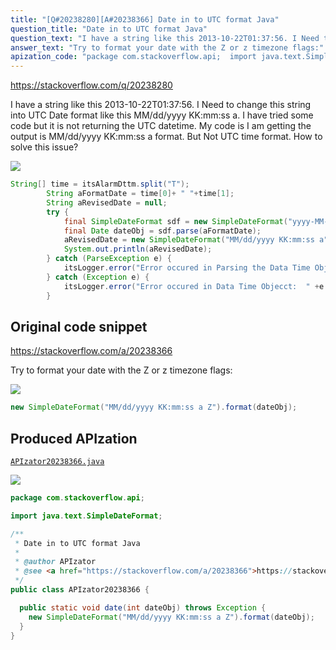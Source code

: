 ```yaml
---
title: "[Q#20238280][A#20238366] Date in to UTC format Java"
question_title: "Date in to UTC format Java"
question_text: "I have a string like this 2013-10-22T01:37:56. I Need to change this string into UTC Date format like this MM/dd/yyyy KK:mm:ss a. I have tried some code but it is not returning the UTC datetime. My code is I am getting the output is MM/dd/yyyy KK:mm:ss a format. But Not UTC time format. How to solve this issue?"
answer_text: "Try to format your date with the Z or z timezone flags:"
apization_code: "package com.stackoverflow.api;  import java.text.SimpleDateFormat;  /**  * Date in to UTC format Java  *  * @author APIzator  * @see <a href=\"https://stackoverflow.com/a/20238366\">https://stackoverflow.com/a/20238366</a>  */ public class APIzator20238366 {    public static void date(int dateObj) throws Exception {     new SimpleDateFormat(\"MM/dd/yyyy KK:mm:ss a Z\").format(dateObj);   } }"
---
```


https://stackoverflow.com/q/20238280

I have a string like this 2013-10-22T01:37:56. I Need to change this string into UTC Date format like this MM/dd/yyyy KK:mm:ss a. I have tried some code but it is not returning the UTC datetime.
My code is
I am getting the output is MM/dd/yyyy KK:mm:ss a format. But Not UTC time format.
How to solve this issue?


<div class="code-logo"><img src="/stackoverflow.png" /></div>

```java
String[] time = itsAlarmDttm.split("T");
        String aFormatDate = time[0]+ " "+time[1];
        String aRevisedDate = null;
        try {
            final SimpleDateFormat sdf = new SimpleDateFormat("yyyy-MM-dd HH:mm:ss");
            final Date dateObj = sdf.parse(aFormatDate);
            aRevisedDate = new SimpleDateFormat("MM/dd/yyyy KK:mm:ss a").format(dateObj);
            System.out.println(aRevisedDate);
        } catch (ParseException e) {
            itsLogger.error("Error occured in Parsing the Data Time Object:  " +e.getMessage());
        } catch (Exception e) {
            itsLogger.error("Error occured in Data Time Objecct:  " +e.getMessage());
        }
```


## Original code snippet

https://stackoverflow.com/a/20238366

Try to format your date with the Z or z timezone flags:

<div class="code-logo"><img src="/stackoverflow.png" /></div>

```java
new SimpleDateFormat("MM/dd/yyyy KK:mm:ss a Z").format(dateObj);
```

## Produced APIzation

[`APIzator20238366.java`](https://github.com/pasqualesalza/apization-temp-data/raw/master/search/APIzator20238366.java)

<div class="code-logo"><img src="/apizator.png" /></div>

```java
package com.stackoverflow.api;

import java.text.SimpleDateFormat;

/**
 * Date in to UTC format Java
 *
 * @author APIzator
 * @see <a href="https://stackoverflow.com/a/20238366">https://stackoverflow.com/a/20238366</a>
 */
public class APIzator20238366 {

  public static void date(int dateObj) throws Exception {
    new SimpleDateFormat("MM/dd/yyyy KK:mm:ss a Z").format(dateObj);
  }
}

```
